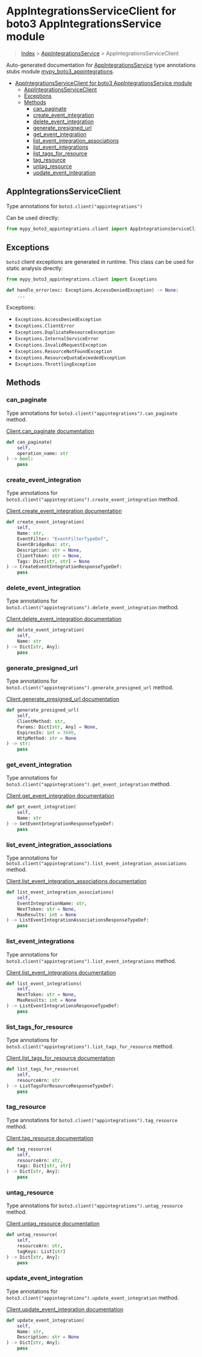 # AppIntegrationsServiceClient for boto3 AppIntegrationsService module

> [Index](../index.md) > [AppIntegrationsService](./index.md) > AppIntegrationsServiceClient

Auto-generated documentation for [AppIntegrationsService](https://boto3.amazonaws.com/v1/documentation/api/latest/reference/services/appintegrations.html#AppIntegrationsService)
type annotations stubs module [mypy_boto3_appintegrations](https://pypi.org/project/mypy-boto3-appintegrations/).

- [AppIntegrationsServiceClient for boto3 AppIntegrationsService module](#appintegrationsserviceclient-for-boto3-appintegrationsservice-module)
  - [AppIntegrationsServiceClient](#appintegrationsserviceclient)
  - [Exceptions](#exceptions)
  - [Methods](#methods)
    - [can_paginate](#can_paginate)
    - [create_event_integration](#create_event_integration)
    - [delete_event_integration](#delete_event_integration)
    - [generate_presigned_url](#generate_presigned_url)
    - [get_event_integration](#get_event_integration)
    - [list_event_integration_associations](#list_event_integration_associations)
    - [list_event_integrations](#list_event_integrations)
    - [list_tags_for_resource](#list_tags_for_resource)
    - [tag_resource](#tag_resource)
    - [untag_resource](#untag_resource)
    - [update_event_integration](#update_event_integration)

## AppIntegrationsServiceClient

Type annotations for `boto3.client("appintegrations")`

Can be used directly:

```python
from mypy_boto3_appintegrations.client import AppIntegrationsServiceClient
```

## Exceptions


`boto3` client exceptions are generated in runtime. This class can be used for static analysis directly:

```python
from mypy_boto3_appintegrations.client import Exceptions

def handle_error(exc: Exceptions.AccessDeniedException) -> None:
    ...
```


Exceptions:

- `Exceptions.AccessDeniedException`
- `Exceptions.ClientError`
- `Exceptions.DuplicateResourceException`
- `Exceptions.InternalServiceError`
- `Exceptions.InvalidRequestException`
- `Exceptions.ResourceNotFoundException`
- `Exceptions.ResourceQuotaExceededException`
- `Exceptions.ThrottlingException`


## Methods


### can_paginate

Type annotations for `boto3.client("appintegrations").can_paginate` method.

[Client.can_paginate documentation](https://boto3.amazonaws.com/v1/documentation/api/latest/reference/services/appintegrations.html#AppIntegrationsService.Client.can_paginate)

```python
def can_paginate(
    self,
    operation_name: str
) -> bool:
    pass
```

### create_event_integration

Type annotations for `boto3.client("appintegrations").create_event_integration` method.

[Client.create_event_integration documentation](https://boto3.amazonaws.com/v1/documentation/api/latest/reference/services/appintegrations.html#AppIntegrationsService.Client.create_event_integration)

```python
def create_event_integration(
    self,
    Name: str,
    EventFilter: "EventFilterTypeDef",
    EventBridgeBus: str,
    Description: str = None,
    ClientToken: str = None,
    Tags: Dict[str, str] = None
) -> CreateEventIntegrationResponseTypeDef:
    pass
```

### delete_event_integration

Type annotations for `boto3.client("appintegrations").delete_event_integration` method.

[Client.delete_event_integration documentation](https://boto3.amazonaws.com/v1/documentation/api/latest/reference/services/appintegrations.html#AppIntegrationsService.Client.delete_event_integration)

```python
def delete_event_integration(
    self,
    Name: str
) -> Dict[str, Any]:
    pass
```

### generate_presigned_url

Type annotations for `boto3.client("appintegrations").generate_presigned_url` method.

[Client.generate_presigned_url documentation](https://boto3.amazonaws.com/v1/documentation/api/latest/reference/services/appintegrations.html#AppIntegrationsService.Client.generate_presigned_url)

```python
def generate_presigned_url(
    self,
    ClientMethod: str,
    Params: Dict[str, Any] = None,
    ExpiresIn: int = 3600,
    HttpMethod: str = None
) -> str:
    pass
```

### get_event_integration

Type annotations for `boto3.client("appintegrations").get_event_integration` method.

[Client.get_event_integration documentation](https://boto3.amazonaws.com/v1/documentation/api/latest/reference/services/appintegrations.html#AppIntegrationsService.Client.get_event_integration)

```python
def get_event_integration(
    self,
    Name: str
) -> GetEventIntegrationResponseTypeDef:
    pass
```

### list_event_integration_associations

Type annotations for `boto3.client("appintegrations").list_event_integration_associations` method.

[Client.list_event_integration_associations documentation](https://boto3.amazonaws.com/v1/documentation/api/latest/reference/services/appintegrations.html#AppIntegrationsService.Client.list_event_integration_associations)

```python
def list_event_integration_associations(
    self,
    EventIntegrationName: str,
    NextToken: str = None,
    MaxResults: int = None
) -> ListEventIntegrationAssociationsResponseTypeDef:
    pass
```

### list_event_integrations

Type annotations for `boto3.client("appintegrations").list_event_integrations` method.

[Client.list_event_integrations documentation](https://boto3.amazonaws.com/v1/documentation/api/latest/reference/services/appintegrations.html#AppIntegrationsService.Client.list_event_integrations)

```python
def list_event_integrations(
    self,
    NextToken: str = None,
    MaxResults: int = None
) -> ListEventIntegrationsResponseTypeDef:
    pass
```

### list_tags_for_resource

Type annotations for `boto3.client("appintegrations").list_tags_for_resource` method.

[Client.list_tags_for_resource documentation](https://boto3.amazonaws.com/v1/documentation/api/latest/reference/services/appintegrations.html#AppIntegrationsService.Client.list_tags_for_resource)

```python
def list_tags_for_resource(
    self,
    resourceArn: str
) -> ListTagsForResourceResponseTypeDef:
    pass
```

### tag_resource

Type annotations for `boto3.client("appintegrations").tag_resource` method.

[Client.tag_resource documentation](https://boto3.amazonaws.com/v1/documentation/api/latest/reference/services/appintegrations.html#AppIntegrationsService.Client.tag_resource)

```python
def tag_resource(
    self,
    resourceArn: str,
    tags: Dict[str, str]
) -> Dict[str, Any]:
    pass
```

### untag_resource

Type annotations for `boto3.client("appintegrations").untag_resource` method.

[Client.untag_resource documentation](https://boto3.amazonaws.com/v1/documentation/api/latest/reference/services/appintegrations.html#AppIntegrationsService.Client.untag_resource)

```python
def untag_resource(
    self,
    resourceArn: str,
    tagKeys: List[str]
) -> Dict[str, Any]:
    pass
```

### update_event_integration

Type annotations for `boto3.client("appintegrations").update_event_integration` method.

[Client.update_event_integration documentation](https://boto3.amazonaws.com/v1/documentation/api/latest/reference/services/appintegrations.html#AppIntegrationsService.Client.update_event_integration)

```python
def update_event_integration(
    self,
    Name: str,
    Description: str = None
) -> Dict[str, Any]:
    pass
```